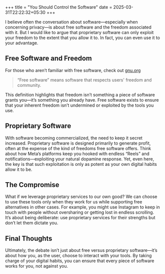 +++ 
title = "You Should Control the Software" 
date = 2025-03-31T22:22:32+05:30 
+++

I believe often the conversation about software—especially when concerning privacy—is about free software and the freedom associated with it. But I would like to argue that proprietary software can only exploit your freedom to the extent that you allow it to. In fact, you can even use it to your advantage.

## Free Software and Freedom

For those who aren’t familiar with free software, check out [gnu.org](gnu.org/philosophy/free-sw.en.html)
> “Free software” means software that respects users' freedom and community.

This definition highlights that freedom isn’t something a piece of software grants you—it’s something you already have. Free software exists to ensure that your inherent freedom isn’t undermined or exploited by the tools you use.

## Proprietary Software

With software becoming commercialized, the need to keep it secret increased. Proprietary software is designed primarily to generate profit, often at the expense of the kind of freedoms free software offers. Think about how Meta’s platforms keep you hooked with endless “Reels” and notifications—exploiting your natural dopamine response. Yet, even here, the key is that such exploitation is only as potent as your own digital habits allow it to be.

## The Compromise

What if we leverage proprietary services to our own good? We can choose to use these tools only when they work for us while supporting free alternatives in other cases. For example, you might use Instagram to keep in touch with people without oversharing or getting lost in endless scrolling. It’s about being deliberate: use proprietary services for their strengths but don’t let them dictate you.

## Final Thoughts

Ultimately, the debate isn’t just about free versus proprietary software—it’s about how you, as the user, choose to interact with your tools. By taking charge of your digital habits, you can ensure that every piece of software works for you, not against you.